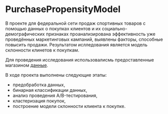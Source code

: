 # PurchasePropensityModel

В проекте для федеральной сети продаж спортивных товаров с помощью данных о покупках клиентов и их социально-демографических признаках проанализирована эффективность уже проведённых маркетинговых кампаний, выявлены факторы, способные повысить продажи. Результатом ислледования является модель склонности клинетов к покупкам.  
  
Для проведения исследования использовалисмь предоставленные магазином [данные](https://drive.google.com/drive/folders/1wk3vMP8PnMIgzNz1Rfkbp8ZCylz5dPsk).  

    
В ходе проекта выполнены следующие этапы:
- предобработка данных,  
- бинарная классификации данных,  
- анализ проведения A/B-тестирования,  
- кластеризация покупок,  
- построение модели склонности клиента к покупке.


